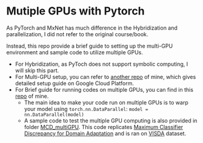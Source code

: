 # Mutiple GPUs with Pytorch

As PyTorch and MxNet has much difference in the Hybridization and parallelization, I did not refer to the original course/book.

Instead, this repo provide a brief guide to setting up the multi-GPU environment and sample code to utilize multiple GPUs.

* For Hybridization, as PyToch does not support symbolic computing, I will skip this part.
* For Multi-GPU setup, you can refer to [another repo](https://github.com/JiahongChen/Set-up-deep-learning-frameworks-with-GPU-on-Google-Cloud-Platform) of mine, which gives detailed setup guide on Google Cloud Platform.
* For Brief guide for running codes on multiple GPUs, you can find in this [repo](https://github.com/JiahongChen/multiGPU) of mine.
  * The main idea to make your code run on multiple GPUs is to warp your model using ```torch.nn.DataParallel```: ```model = nn.DataParallel(model)```
  * A sample code to test the multiple GPU computing is also provided in folder [MCD_multiGPU](https://github.com/JiahongChen/d2l-pytorch-implementation/tree/master/L14%20Computation%20Performance%2C%20Multi-GPU%20and%20Multi-Machine%20Training/MCD_multiGPU). This code replicates [Maximum Classifier Discrepancy for Domain Adaptation](https://github.com/mil-tokyo/MCD_DA) and is ran on [VISDA](https://github.com/VisionLearningGroup/taskcv-2017-public) dataset.

